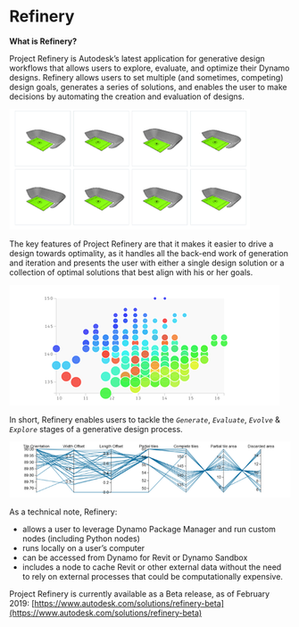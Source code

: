 # Refinery

**What is Refinery?**

Project Refinery is Autodesk’s latest application for generative design workflows that allows users to explore, evaluate, and optimize their Dynamo designs. Refinery allows users to set multiple \(and sometimes, competing\) design goals, generates a series of solutions, and enables the user to make decisions by automating the creation and evaluation of designs.

![](../.gitbook/assets/refinery1%20%281%29.png)

The key features of Project Refinery are that it makes it easier to drive a design towards optimality, as it handles all the back-end work of generation and iteration and presents the user with either a single design solution or a collection of optimal solutions that best align with his or her goals.

![](../.gitbook/assets/refinery2%20%281%29.png)

In short, Refinery enables users to tackle the _`Generate`_, _`Evaluate`_, _`Evolve`_ & _`Explore`_ stages of a generative design process.

![](../.gitbook/assets/refinery3%20%281%29.png)

As a technical note, Refinery:

* allows a user to leverage Dynamo Package Manager and run custom nodes \(including Python nodes\)
* runs locally on a user’s computer 
* can be accessed from Dynamo for Revit or Dynamo Sandbox
* includes a node to cache Revit or other external data without the need to rely on external processes that could be computationally expensive.

Project Refinery is currently available as a Beta release, as of February 2019: [https://www.autodesk.com/solutions/refinery-beta](https://www.autodesk.com/solutions/refinery-beta)

